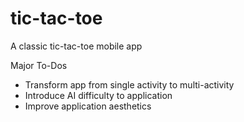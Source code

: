 # tic-tac-toe
A classic tic-tac-toe mobile app


Major To-Dos
- Transform app from single activity to multi-activity
- Introduce AI difficulty to application
- Improve application aesthetics
